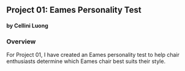 ## Project 01: Eames Personality Test
#### by Cellini Luong


### Overview
For Project 01, I have created an Eames personality test to help chair enthusiasts determine which Eames chair best suits their style.

